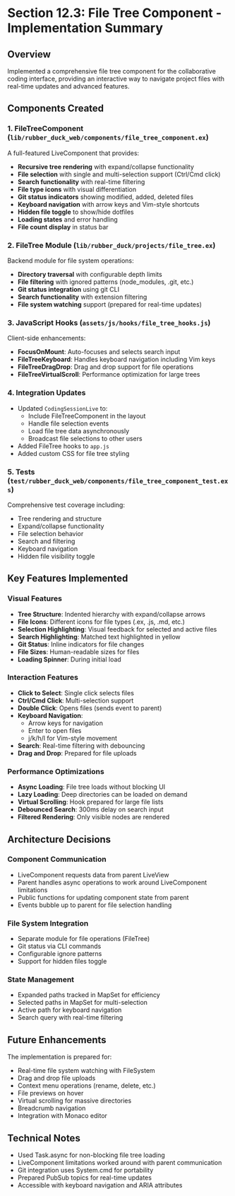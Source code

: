 # Section 12.3: File Tree Component - Implementation Summary

## Overview
Implemented a comprehensive file tree component for the collaborative coding interface, providing an interactive way to navigate project files with real-time updates and advanced features.

## Components Created

### 1. FileTreeComponent (`lib/rubber_duck_web/components/file_tree_component.ex`)
A full-featured LiveComponent that provides:
- **Recursive tree rendering** with expand/collapse functionality
- **File selection** with single and multi-selection support (Ctrl/Cmd click)
- **Search functionality** with real-time filtering
- **File type icons** with visual differentiation
- **Git status indicators** showing modified, added, deleted files
- **Keyboard navigation** with arrow keys and Vim-style shortcuts
- **Hidden file toggle** to show/hide dotfiles
- **Loading states** and error handling
- **File count display** in status bar

### 2. FileTree Module (`lib/rubber_duck/projects/file_tree.ex`)
Backend module for file system operations:
- **Directory traversal** with configurable depth limits
- **File filtering** with ignored patterns (node_modules, .git, etc.)
- **Git status integration** using git CLI
- **Search functionality** with extension filtering
- **File system watching** support (prepared for real-time updates)

### 3. JavaScript Hooks (`assets/js/hooks/file_tree_hooks.js`)
Client-side enhancements:
- **FocusOnMount**: Auto-focuses and selects search input
- **FileTreeKeyboard**: Handles keyboard navigation including Vim keys
- **FileTreeDragDrop**: Drag and drop support for file operations
- **FileTreeVirtualScroll**: Performance optimization for large trees

### 4. Integration Updates
- Updated `CodingSessionLive` to:
  - Include FileTreeComponent in the layout
  - Handle file selection events
  - Load file tree data asynchronously
  - Broadcast file selections to other users
- Added FileTree hooks to `app.js`
- Added custom CSS for file tree styling

### 5. Tests (`test/rubber_duck_web/components/file_tree_component_test.exs`)
Comprehensive test coverage including:
- Tree rendering and structure
- Expand/collapse functionality
- File selection behavior
- Search and filtering
- Keyboard navigation
- Hidden file visibility toggle

## Key Features Implemented

### Visual Features
- **Tree Structure**: Indented hierarchy with expand/collapse arrows
- **File Icons**: Different icons for file types (.ex, .js, .md, etc.)
- **Selection Highlighting**: Visual feedback for selected and active files
- **Search Highlighting**: Matched text highlighted in yellow
- **Git Status**: Inline indicators for file changes
- **File Sizes**: Human-readable sizes for files
- **Loading Spinner**: During initial load

### Interaction Features
- **Click to Select**: Single click selects files
- **Ctrl/Cmd Click**: Multi-selection support
- **Double Click**: Opens files (sends event to parent)
- **Keyboard Navigation**:
  - Arrow keys for navigation
  - Enter to open files
  - j/k/h/l for Vim-style movement
- **Search**: Real-time filtering with debouncing
- **Drag and Drop**: Prepared for file uploads

### Performance Optimizations
- **Async Loading**: File tree loads without blocking UI
- **Lazy Loading**: Deep directories can be loaded on demand
- **Virtual Scrolling**: Hook prepared for large file lists
- **Debounced Search**: 300ms delay on search input
- **Filtered Rendering**: Only visible nodes are rendered

## Architecture Decisions

### Component Communication
- LiveComponent requests data from parent LiveView
- Parent handles async operations to work around LiveComponent limitations
- Public functions for updating component state from parent
- Events bubble up to parent for file selection handling

### File System Integration
- Separate module for file operations (FileTree)
- Git status via CLI commands
- Configurable ignore patterns
- Support for hidden files toggle

### State Management
- Expanded paths tracked in MapSet for efficiency
- Selected paths in MapSet for multi-selection
- Active path for keyboard navigation
- Search query with real-time filtering

## Future Enhancements
The implementation is prepared for:
- Real-time file system watching with FileSystem
- Drag and drop file uploads
- Context menu operations (rename, delete, etc.)
- File previews on hover
- Virtual scrolling for massive directories
- Breadcrumb navigation
- Integration with Monaco editor

## Technical Notes
- Used Task.async for non-blocking file tree loading
- LiveComponent limitations worked around with parent communication
- Git integration uses System.cmd for portability
- Prepared PubSub topics for real-time updates
- Accessible with keyboard navigation and ARIA attributes